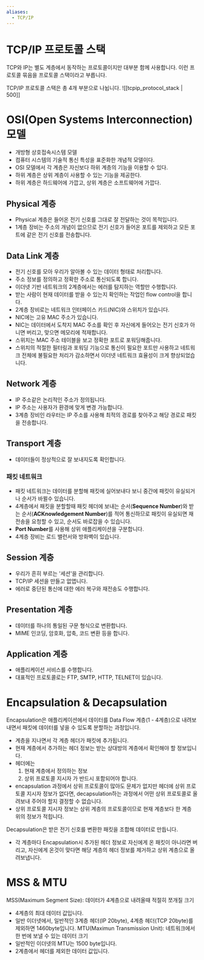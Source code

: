 ```yaml
---
aliases:
  - TCP/IP
---
```

# TCP/IP 프로토콜 스택
TCP와 IP는 별도 계층에서 동작하는 프로토콜이지만 대부분 함께 사용합니다.
이런 프로토콜 묶음을 프로토콜 스택이라고 부릅니다.

TCP/IP 프로토콜 스택은 총 4개 부분으로 나뉩니다.
![[tcpip_protocol_stack | 500]]
# OSI(Open Systems Interconnection) 모델
- 개방형 상호접속시스템 모델
- 컴퓨터 시스템의 기술적 통신 특성을 표준화한 개념적 모델이다.
- OSI 모델에서 각 계층은 자신보다 하위 계층의 기능을 이용할 수 있다.
- 하위 계층은 상위 계층이 사용할 수 있는 기능을 제공한다.
- 하위 계층은 하드웨어에 가깝고, 상위 계층은 소프트웨어에 가깝다.
## Physical 계층
- Physical 계층은 들어온 전기 신호를 그대로 잘 전달하는 것이 목적입니다.
- 1계층 장비는 주소의 개념이 없으므로 전기 신호가 들어온 포트를 제외하고 모든 포트에 같은 전기 신호를 전송합니다.
## Data Link 계층
- 전기 신호를 모아 우리가 알아볼 수 있는 데이터 형태로 처리합니다.
- 주소 정보를 정의하고 정확한 주소로 통신되도록 합니다.
- 이더넷 기반 네트워크의 2계층에서는 에러를 탐지하는 역할만 수행합니다.
- 받는 사람이 현재 데이터를 받을 수 있는지 확인하는 작업인 flow control을 합니다.
- 2계층 장비로는 네트워크 인터페이스 카드(NIC)와 스위치가 있습니다.
- NIC에는 고유 MAC 주소가 있습니다.
- NIC는 데이터에서 도착지 MAC 주소를 확인 후 자신에게 들어오는 전기 신호가 아니면 버리고, 맞으면 메모리에 적재합니다.
- 스위치는 MAC 주소 테이블을 보고 정확한 포트로 포워딩해줍니다.
- 스위치의 적절한 필터링과 포워딩 기능으로 통신이 필요한 포트만 사용하고 네트워크 전체에 불필요한 처리가 감소하면서 이더넷 네트워크 효율성이 크게 향상되었습니다.
## Network 계층
- IP 주소같은 논리적인 주소가 정의됩니다.
- IP 주소는 사용자가 환경에 맞게 변경 가능합니다.
- 3계층 장비인 라우터는 IP 주소를 사용해 최적의 경로를 찾아주고 해당 경로로 패킷을 전송합니다.
## Transport 계층
- 데이터들이 정상적으로 잘 보내지도록 확인합니다.
### 패킷 네트워크
- 패킷 네트워크는 데이터를 분할해 패킷에 실어보내다 보니 중간에 패킷이 유실되거나 순서가 바뀔수 있습니다.
- 4계층에서 패킷을 분할할때 패킷 헤더에 보내는 순서(**Sequence Number**)와 받는 순서(**ACKnowledgement Number**)를 적어 통신하므로 패킷이 유실되면 재전송을 요청할 수 있고, 순서도 바로잡을 수 있습니다.
- **Port Number**를 사용해 상위 애플리케이션을 구분합니다.
- 4계층 장비는 로드 밸런서와 방화벽이 있습니다.
## Session 계층
- 우리가 흔히 부르는 '세션'을 관리합니다.
- TCP/IP 세션을 만들고 없앱니다.
- 에러로 중단된 통신에 대한 에러 복구와 재전송도 수행합니다.
## Presentation 계층
- 데이터를 하나의 통일된 구문 형식으로 변환합니다.
- MIME 인코딩, 암호화, 압축, 코드 변환 등을 합니다.
## Application 계층
- 애플리케이션 서비스를 수행합니다.
- 대표적인 프로토콜로는 FTP, SMTP, HTTP, TELNET이 있습니다.
# Encapsulation & Decapsulation
Encapsulation은 애플리케이션에서 데이터를 Data Flow 계층(1 - 4계층)으로 내려보내면서 패킷에 데이터를 넣을 수 있도록 분할하는 과정입니다.
- 계층을 지나면서 각 계층 헤더가 패킷에 추가됩니다.
- 현재 계층에서 추가하는 헤더 정보는 받는 상대방의 계층에서 확인해야 할 정보입니다.
- 헤더에는
	1. 현재 계층에서 정의하는 정보
	2. 상위 프로토콜 지시자
	가 반드시 포함되어야 합니다.
- encapsulation 과정에서 상위 프로토콜이 많아도 문제가 없지만 헤더에 상위 프로토콜 지시자 정보가 없다면, decapsulation하는 과정에서 어떤 상위 프로토콜로 올려보내 주어야 할지 결정할 수 없습니다.
- 상위 프로토콜 지시자 정보는 상위 계층의 프로토콜이므로 현재 계층보다 한 계층 위의 정보가 적힙니다.

Decapsulation은 받은 전기 신호를 변환한 패킷을 조합해 데이터로 만듭니다.
- 각 계층마다 Encapsulation시 추가된 헤더 정보로 자신에게 온 패킷이 아니라면 버리고, 자신에게 온것이 맞다면 해당 계층의 헤더 정보를 제거하고 상위 계층으로 올려보냅니다.
# MSS & MTU
MSS(Maximum Segment Size): 데이터가 4계층으로 내려올때 적절히 쪼개질 크기
- 4계층의 최대 데이터 값입니다.
- 일반 이더넷에서, 일반적인 3계층 헤더(IP 20byte), 4계층 헤더(TCP 20byte)를 제외하면 1460byte입니다.
MTU(Maximun Transmission Unit): 네트워크에서 한 번에 보낼 수 있는 데이터 크기
- 일반적인 이더넷의 MTU는 1500 byte입니다.
- 2계층에서 헤더를 제외한 데이터 값입니다.